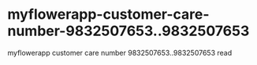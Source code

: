 # myflowerapp-customer-care-number-9832507653..9832507653
myflowerapp customer care number 9832507653..9832507653 read
